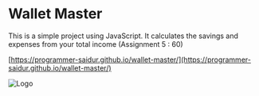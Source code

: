 
# Wallet Master

This is a simple project using JavaScript. It calculates the savings and expenses from your total income (Assignment 5 : 60)

[https://programmer-saidur.github.io/wallet-master/](https://programmer-saidur.github.io/wallet-master/)




![Logo](https://img.freepik.com/free-photo/people-holding-money-spendings-finance-concept-remix_53876-128951.jpg)

